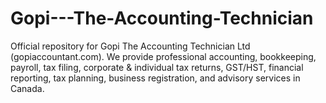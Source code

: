 # Gopi---The-Accounting-Technician
Official repository for Gopi The Accounting Technician Ltd (gopiaccountant.com). We provide professional accounting, bookkeeping, payroll, tax filing, corporate &amp; individual tax returns, GST/HST, financial reporting, tax planning, business registration, and advisory services in Canada.

